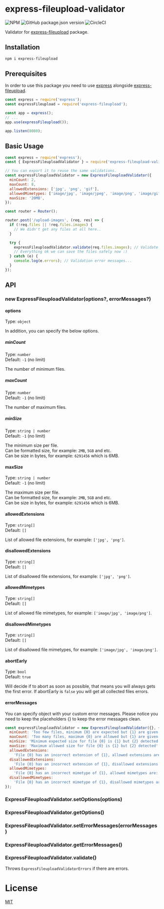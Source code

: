 # express-fileupload-validator

![NPM](https://img.shields.io/npm/l/express-fileupload-validator.svg) ![GitHub package.json version](https://img.shields.io/github/package-json/v/avivharuzi/express-fileupload-validator.svg) ![CircleCI](https://img.shields.io/circleci/build/github/avivharuzi/express-fileupload-validator/master)

Validator for [express-fileupload](https://www.npmjs.com/package/express) package.

## Installation

```sh
npm i express-fileupload
```

## Prerequisites

In order to use this package you need to use [express](https://www.npmjs.com/package/express) alongside [express-fileupload](https://www.npmjs.com/package/express).

```js
const express = require('express');
const expressFileupload = require('express-fileupload');

const app = express();
// ...
app.use(expressFileupload());

app.listen(8080);
```

## Basic Usage

```js
const express = require('express');
const { ExpressFileuploadValidator } = require('express-fileupload-validator');

// You can export it to reuse the same validations.
const expressFileuploadValidator = new ExpressFileuploadValidator({
  minCount: 2,
  maxCount: 8,
  allowedExtensions: ['jpg', 'png', 'gif'],
  allowedMimetypes: ['image/jpg', 'image/jpeg', 'image/png', 'image/gif'],
  maxSize: '20MB',
});

const router = Router();

router.post('/upload-images', (req, res) => {
  if (!req.files || !req.files.images) {
    // We didn't get any files at all here..
  }

  try {
    expressFileuploadValidator.validate(req.files.images); // Validate the file or files.
    // Everything ok we can save the files safely now :)
  } catch (e) {
    console.log(e.errors); // Validation error messages...
  }
});
```

## API

### new ExpressFileuploadValidator(options?, errorMessages?)

#### options

Type: `object`

In addition, you can specify the below options.

##### minCount

Type: `number`\
Default: `-1` (no limit)

The number of minimum files.

##### maxCount

Type: `number`\
Default: `-1` (no limit)

The number of maximum files.

##### minSize

Type: `string | number`\
Default: `-1` (no limit)

The minimum size per file.\
Can be formatted size, for example: `2MB`, `5GB` and etc.\
Can be size in bytes, for example: `6291456` which is 6MB.

#### maxSize

Type: `string | number`\
Default: `-1` (no limit)

The maximum size per file.\
Can be formatted size, for example: `2MB`, `5GB` and etc.\
Can be size in bytes, for example: `6291456` which is 6MB.

#### allowedExtensions

Type: `string[]`\
Default: `[]`

List of allowed file extensions, for example: `['jpg', 'png']`.

#### disallowedExtensions

Type: `string[]`\
Default: `[]`

List of disallowed file extensions, for example: `['jpg', 'png']`.

#### allowedMimetypes

Type: `string[]`\
Default: `[]`

List of allowed file mimetypes, for example: `['image/jpg', 'image/png']`.

#### disallowedMimetypes

Type: `string[]`\
Default: `[]`

List of disallowed file mimetypes, for example: `['image/jpg', 'image/png']`.

#### abortEarly

Type: `bool`\
Default: `true`

Will decide if to abort as soon as possible, that means you will always gets the first error.
If abortEarly is `false` you will get all collected files errors.

#### errorMessages

You can specify object with your custom error messages.
Please notice you need to keep the placeholders {} to keep the error messages clean.

```js
const expressFileuploadValidator = new ExpressFileuploadValidator({}, {
  minCount: 'Too few files, minimum {0} are expected but {1} are given',
  maxCount: 'Too many files, maximum {0} are allowed but {1} are given',
  minSize: 'Minimum expected size for file {0} is {1} but {2} detected',
  maxSize: 'Maximum allowed size for file {0} is {1} but {2} detected',
  allowedExtensions:
    'File {0} has an incorrect extension of {1}, allowed extensions are: {2}',
  disallowedExtensions:
    'File {0} has an incorrect extension of {1}, disallowed extensions are: {2}',
  allowedMimetypes:
    'File {0} has an incorrect mimetype of {1}, allowed mimetypes are: {2}',
  disallowedMimetypes:
    'File {0} has an incorrect mimetype of {1}, disallowed mimetypes are: {2}',
});
```

### ExpressFileuploadValidator.setOptions(options)

### ExpressFileuploadValidator.getOptions()

### ExpressFileuploadValidator.setErrorMessages(errorMessages)

### ExpressFileuploadValidator.getErrorMessages()

### ExpressFileuploadValidator.validate()

Throws `ExpressFileuploadValidatorErrors` if there are errors.

# License

[MIT](LICENSE)
